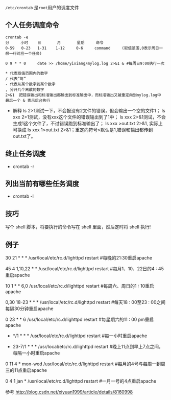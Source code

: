 `/etc/crontab` 是`root`用户的调度文件

## 个人任务调度命令
```
crontab -e
分     小时    日       月       星期     命令
0-59   0-23   1-31    1-12     0-6     command     (取值范围,0表示周日一般一行对应一个任务)

0 9 * * 0     date >> /home/yixiang/mylog.log 2>&1 & #每周日9:00执行一次

* 代表取值范围内的数字
/ 代表”每”
- 代表从某个数字到某个数字
, 分开几个离散的数字
2>&1  把错误输出和标准输出都输出到标准输出中，而标准输出又被重定向到mylog.log中
最后一个 & 表示后台执行
```



* 解释
ls 2>1测试一下，不会报没有2文件的错误，但会输出一个空的文件1；
ls xxx 2>1测试，没有xxx这个文件的错误输出到了1中；
ls xxx 2>&1测试，不会生成1这个文件了，不过错误跑到标准输出了；
ls xxx >out.txt 2>&1, 实际上可换成 ls xxx 1>out.txt 2>&1；重定向符号>默认是1,错误和输出都传到out.txt了。

## 终止任务调度
* crontab -r
## 列出当前有哪些任务调度
* crontab -l

## 技巧
写个 shell 脚本，将要执行的命令写在 shell 里面，然后定时将 shell 执行!

## 例子
30 21 * * * /usr/local/etc/rc.d/lighttpd restart       #每晚的21:30重启apache

45 4 1,10,22 * * /usr/local/etc/rc.d/lighttpd restart  #每月1、10、22日的4 : 45重启apache

10 1 * * 6,0  /usr/local/etc/rc.d/lighttpd restart     #每周六、周日的1 : 10重启apache

0,30 18-23 * * * /usr/local/etc/rc.d/lighttpd restart  #每天18 : 00至23 : 00之间每隔30分钟重启apache

0 23 * * 6 /usr/local/etc/rc.d/lighttpd restart        #每星期六的11 : 00 pm重启apache

* */1 * * * /usr/local/etc/rc.d/lighttpd restart       #每一小时重启apache

* 23-7/1 * * * /usr/local/etc/rc.d/lighttpd restart    #晚上11点到早上7点之间，每隔一小时重启apache

0 11 4 * mon-wed /usr/local/etc/rc.d/lighttpd restart  #每月的4号与每周一到周三的11点重启apache

0 4 1 jan * /usr/local/etc/rc.d/lighttpd restart       #一月一号的4点重启apache

参考
http://blog.csdn.net/xiyuan1999/article/details/8160998
